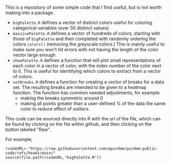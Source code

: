 This is a repository of some simple code that I find useful, but is not worth making into a package. 

* `bigPalette.R` defines a vector of distinct colors useful for coloring categorical variables (over 50 distinct values)
* `massivePalette.R` defines a vector of hundreds of colors, starting with those of `bigPalette` and then completed with randomly ordering the colors `colors()` (removing the greyscale colors.) This is mainly useful to make sure you won't hit errors with not having the length of the color vector large enough.
* `showPalette.R` defines a function that will plot small representations of each color in a vector of color, with the index number of the color next to it. This is useful for identifying which colors to extract from a vector of colors.
* `setBreaks.R` defines a function for creating a vector of breaks for a data set. The resulting breaks are intended to be given to a heatmap function. The function has common needed adjustments, for example
  - making the breaks symmetric around 0
  - making all points greater than a user-defined % of the data the same color to reduce effect of outliers.

This code can be sourced directly into R with the url of the file, which can be found by clicking on the file within github, and then clicking on the button labeled "Raw". 

For example,

```
rcodeURL<-"https://raw.githubusercontent.com/epurdom/purdom-public-code/refs/heads/main/"
source(file.path(rcodeURL,"bigPalette.R"))
```